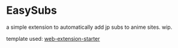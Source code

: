 # EasySubs

a simple extension to automatically add jp subs to anime sites. wip.

template used: [web-extension-starter](https://github.com/abhijithvijayan/web-extension-starter/tree/master)